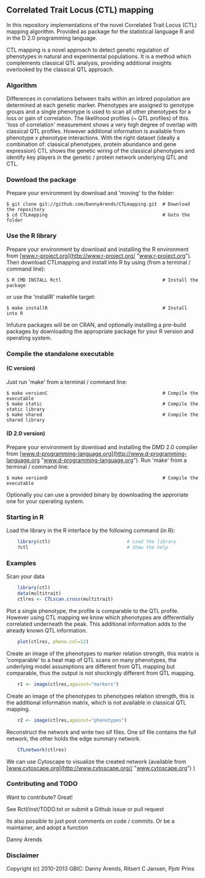 ## Correlated Trait Locus (CTL) mapping

In this repository implementations of the novel Correlated Trait Locus (CTL) 
mapping algorithm. Provided as package for the statistical language R and in 
the D 2.0 programming language.

CTL mapping is a novel approach to detect genetic regulation of phenotypes in 
natural and experimental populations. It is a method which complements classical 
QTL analysis, providing additional insights overlooked by the classical QTL 
approach.

### Algorithm

Differences in correlations between traits within an inbred population are 
determined at each genetic marker. Phenotypes are assigned to genotype groups 
and a single phenotype is used to scan all other phenotypes for a loss or gain 
of correlation. The likelihood profiles (~ QTL profiles) of this 'loss of 
correlation' measurement shows a very high degree of overlap with classical 
QTL profiles. However additional information is available from phenotype x 
phenotype interactions. With the right dataset (ideally a combination of: 
classical phenotypes, protein abundance and gene expression) CTL shows the 
genetic wiring of the classical phenotypes and identify key players in the 
genetic / protein network underlying QTL and CTL.

### Download the package

Prepare your environment by download and 'moving' to the folder:

    $ git clone git://github.com/DannyArends/CTLmapping.git  # Download the repository
    $ cd CTLmapping                                          # Goto the folder

### Use the R library

Prepare your environment by download and installing the R environment from 
[www.r-project.org](http://www.r-project.org/ "www.r-project.org"). Then 
download CTLmapping and install into R by using (from a terminal / command 
line):

    $ R CMD INSTALL Rctl                                     # Install the package

or use the 'installR' makefile target:

    $ make installR                                          # Install into R

Infuture packages will be on CRAN, and optionally installing a pre-build packages 
by downloading the appropriate package for your R version and operating system. 

### Compile the standalone executable

#### (C version)

Just run 'make' from a terminal / command line:

    $ make versionC                                          # Compile the executable
    $ make static                                            # Compile the static library
    $ make shared                                            # Compile the shared library

#### (D 2.0 version)

Prepare your environment by download and installing the DMD 2.0 compiler from 
[www.d-programming-language.org](http://www.d-programming-language.org 
"www.d-programming-language.org"). Run 'make' from a terminal / command line:

    $ make versionD                                          # Compile the executable

Optionally you can use a provided binary by downloading the approriate one for your 
operating system.

### Starting in R

Load the library in the R interface by the following command (in R):

```R
    library(ctl)                            # Load the library
    ?ctl                                    # Show the help
```

### Examples

Scan your data

```R
    library(ctl)
    data(multitrait)
    ctlres <- CTLscan.cross(multitrait)
```

Plot a single phenotype, the profile is comparable to the QTL profile. However using 
CTL mapping we know which phenotypes are differentially correlated underneath the peak.
This additional information adds to the already known QTL information.

```R
    plot(ctlres, pheno.col=12)
```

Create an image of the phenotypes to marker relation strength, this matrix is 'comparable' 
to a heat map of QTL scans on many phenotypes, the underlying model assumptions are different 
from QTL mapping but comparable, thus the output is not shockingly different from QTL mapping.

```R
    r1 <- image(ctlres,against="markers")
```

Create an image of the phenotypes to phenotypes relation strength, this is the additional 
information matrix, which is not available in classical QTL mapping.

```R
    r2 <- image(ctlres,against="phenotypes")
```

Reconstruct the network and write two sif files. One sif file contains the full network, the other 
holds the edge summary network.

```R
    CTLnetwork(ctlres)
```

We can use Cytoscape to visualize the created network (available from [www.cytoscape.org](http://www.cytoscape.org// "www.cytoscape.org") )

### Contributing and TODO

Want to contribute? Great!

See Rctl/inst/TODO.txt or submit a Github issue or pull request

Its also possible to just post comments on code / commits.
Or be a maintainer, and adopt a function

Danny Arends

### Disclaimer

Copyright (c) 2010-2013 GBIC: Danny Arends, Ritsert C Jansen, Pjotr Prins

